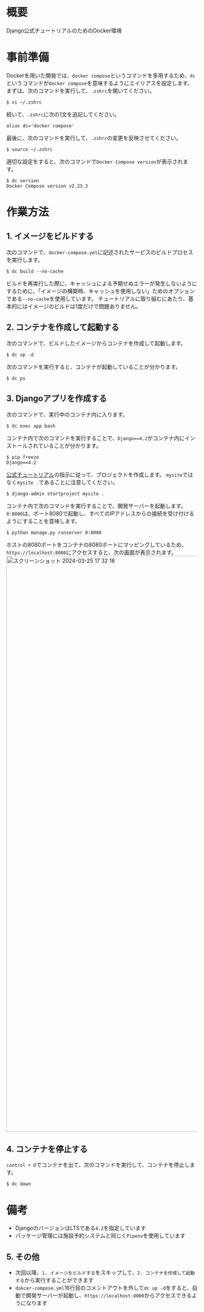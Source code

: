 # 概要
Django公式チュートリアルのためのDocker環境

# 事前準備
Dockerを用いた開発では、`docker compose`というコマンドを多用するため、`dc`というコマンドが`docker compose`を意味するようにエイリアスを設定します。
まずは、次のコマンドを実行して、`.zshrc`を開いてください。
```
$ vi ~/.zshrc
```
続いて、`.zshrc`に次の1文を追記してください。
```
alias dc='docker compose'
```
最後に、次のコマンドを実行して、`.zshrc`の変更を反映させてください。
```
$ source ~/.zshrc
```
適切な設定をすると、次のコマンドで`Docker Compose version`が表示されます。
```
$ dc version
Docker Compose version v2.23.3
````

# 作業方法
## 1. イメージをビルドする
次のコマンドで、`docker-compose.yml`に記述されたサービスのビルドプロセスを実行します。
```
$ dc build --no-cache
```
ビルドを再実行した際に、キャッシュによる予期せぬエラーが発生しないようにするために、「イメージの構築時、キャッシュを使用しない」ためのオプションである`--no-cache`を使用しています。
チュートリアルに取り組むにあたり、基本的にはイメージのビルドは1度だけで問題ありません。

## 2. コンテナを作成して起動する
次のコマンドで、ビルドしたイメージからコンテナを作成して起動します。
```
$ dc up -d
```
次のコマンドを実行すると、コンテナが起動していることが分かります。
```
$ dc ps
```

## 3. Djangoアプリを作成する
次のコマンドで、実行中のコンテナ内に入ります。
```
$ dc exec app bash
```
コンテナ内で次のコマンドを実行することで、`Django==4.2`がコンテナ内にインストールされていることが分かります。
```
$ pip freeze
Django==4.2
```
[公式チュートリアル]([url](https://docs.djangoproject.com/ja/5.0/intro/tutorial01/))の指示に従って、プロジェクトを作成します。
`mysite`ではなく`mysite .`であることに注意してください。
```
$ django-admin startproject mysite .
```
コンテナ内で次のコマンドを実行することで、開発サーバーを起動します。
`0:8080`は、ポート8080で起動し、すべてのIPアドレスからの接続を受け付けるようにすることを意味します。
```
$ python manage.py runserver 0:8080
```
ホストの8080ポートをコンテナの8080ポートにマッピングしているため、`https://localhost:8080`にアクセスすると、次の画面が表示されます。
<img width="1512" alt="スクリーンショット 2024-03-25 17 32 18" src="https://github.com/Scala-partners/djangio-tutorial-DC/assets/115516552/3f106c0e-32fb-4ee0-9c14-a1eb40cde76a">

## 4. コンテナを停止する
`control + D`でコンテナを出て、次のコマンドを実行して、コンテナを停止します。
```
$ dc down
```

# 備考
- DjangoのバージョンはLTSである`4.2`を指定しています
- パッケージ管理には施設予約システムと同じく`Pipenv`を使用しています

## 5. その他
- 次回以降、`1. イメージをビルドする`をスキップして、`2. コンテナを作成して起動する`から実行することができます
- `dokcer-compose.yml`16行目のコメントアウトを外して`dc up -d`をすると、自動で開発サーバーが起動し、`https://localhost:8000`からアクセスできるようになります

